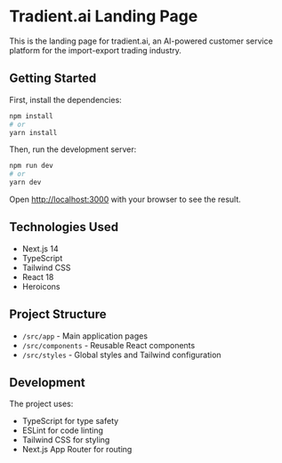 # Tradient.ai Landing Page

This is the landing page for tradient.ai, an AI-powered customer service platform for the import-export trading industry.

## Getting Started

First, install the dependencies:

```bash
npm install
# or
yarn install
```

Then, run the development server:

```bash
npm run dev
# or
yarn dev
```

Open [http://localhost:3000](http://localhost:3000) with your browser to see the result.

## Technologies Used

- Next.js 14
- TypeScript
- Tailwind CSS
- React 18
- Heroicons

## Project Structure

- `/src/app` - Main application pages
- `/src/components` - Reusable React components
- `/src/styles` - Global styles and Tailwind configuration

## Development

The project uses:
- TypeScript for type safety
- ESLint for code linting
- Tailwind CSS for styling
- Next.js App Router for routing
